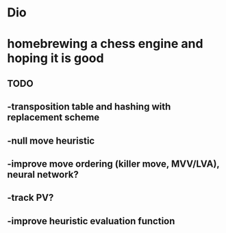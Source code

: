 # Dio
# homebrewing a chess engine and hoping it is good
## TODO
## -transposition table and hashing with replacement scheme
## -null move heuristic
## -improve move ordering (killer move, MVV/LVA), neural network?
## -track PV?
## -improve heuristic evaluation function